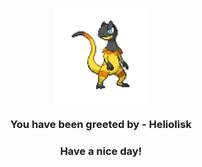 <p align="center">
            <img src="https://raw.githubusercontent.com/PokeAPI/sprites/master/sprites/pokemon/695.png" width="150" height="150">
          </p>
          <h3 align="center">You have been greeted by - <b>Heliolisk</b></h3>
          <h3 align="center">Have a nice day!</h3>
        